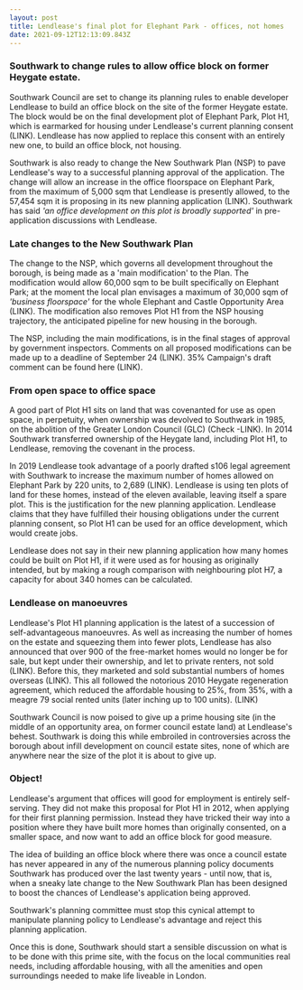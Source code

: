```yaml
---
layout: post
title: Lendlease's final plot for Elephant Park - offices, not homes
date: 2021-09-12T12:13:09.843Z
---
```

### Southwark  to change rules to allow office block on former Heygate estate.

Southwark Council are set to change its planning rules to enable developer Lendlease to build an office block on the site of the former Heygate estate.  The block would be on the final development plot of Elephant Park, Plot H1, which is earmarked for housing under Lendlease's current planning consent (LINK).  Lendlease has now applied to replace this consent with an entirely new one, to build an office block, not housing.

Southwark is also ready to change the New Southwark Plan (NSP) to pave Lendlease's way to a successful planning approval of the application.  The change will allow an increase in the office floorspace on Elephant Park, from the maximum of 5,000 sqm that Lendlease is presently allowed, to the 57,454 sqm it is proposing in its new planning application (LINK).  Southwark has said *'an office development on this plot is broadly supported'* in pre-application discussions with Lendlease.

### Late changes to the New Southwark Plan

The change to the NSP, which governs all development throughout the borough, is being made as a 'main modification' to the Plan.  The modification would allow 60,000 sqm to be built specifically on Elephant Park; at the moment the local plan envisages a maximum of 30,000 sqm of *'business floorspace'* for the whole Elephant and Castle Opportunity Area (LINK).  The modification also removes Plot H1 from the NSP housing trajectory, the anticipated pipeline for new housing in the borough.

The NSP, including the main modifications, is in the final stages of approval by government inspectors.  Comments on all proposed modifications can be made up to a deadline of September 24 (LINK). 35% Campaign's draft comment can be found here (LINK).

### From open space to office space

A good part of Plot H1 sits on land that was covenanted for use as open space, in perpetuity, when ownership was devolved to Southwark in 1985, on the abolition of the Greater London Council (GLC) (Check -LINK).  In 2014 Southwark transferred ownership of the Heygate land, including Plot H1, to Lendlease, removing the covenant in the process.

In 2019 Lendlease took advantage of a poorly drafted s106 legal agreement with Southwark to increase the maximum number of homes allowed on Elephant Park by 220 units, to 2,689 (LINK).  Lendlease is using ten plots of land for these homes, instead of the eleven available, leaving itself a spare plot.  This is the justification for the new planning application.  Lendlease claims that they have fulfilled their housing obligations under the current planning consent, so Plot H1 can be used for an office development, which would create jobs.

Lendlease does not say in their new planning application how many homes could be built on Plot H1, if it were used as for housing as originally intended, but by making a rough comparison with neighbouring plot H7, a capacity for about 340 homes can be calculated.

### Lendlease on manoeuvres

Lendlease's Plot H1 planning application is the latest of a succession of self-advantageous manoeuvres.  As well as increasing the number of homes on the estate and squeezing them into fewer plots, Lendlease has also announced that over 900 of the free-market homes would no longer be for sale, but kept under their ownership, and let to private renters, not sold (LINK).  Before this, they marketed and sold substantial numbers of homes overseas (LINK).  This all followed the notorious 2010 Heygate regeneration agreement, which reduced the affordable housing to 25%, from 35%, with a meagre 79 social rented units (later inching up to 100 units). (LINK)

Southwark Council is now poised to give up a prime housing site (in the middle of an opportunity area, on former council estate land) at Lendlease's behest.  Southwark is doing this while embroiled in controversies across the borough about infill development on council estate sites, none of which are anywhere near the size of the plot it is about to give up.

### Object!

Lendlease's argument that offices will good for employment is entirely self-serving.  They did not make this proposal for Plot H1 in 2012, when applying for their first planning permission.  Instead they have tricked their way into a position where they have built more homes than originally consented, on a smaller space, and now want to add an office block for good measure.

The idea of building an office block where there was once a council estate has never appeared in any of the numerous planning policy documents Southwark has produced over the last twenty years - until now, that is, when a sneaky late change to the New Southwark Plan has been designed to boost the chances of Lendlease's application being approved.

Southwark's planning committee must stop this cynical attempt to manipulate planning policy to Lendlease's advantage and reject this planning application.

Once this is done, Southwark should start a sensible discussion on what is to be done with this prime site, with the focus on the local communities real needs, including affordable housing, with all the amenities and open surroundings needed to make life liveable in London.